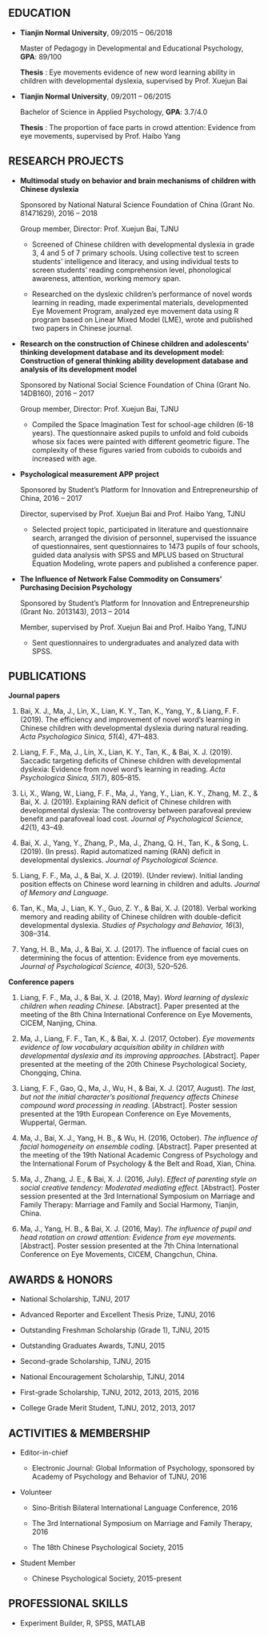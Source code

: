 
## EDUCATION

* **Tianjin Normal University**,    09/2015 – 06/2018

    Master of Pedagogy in Developmental and Educational Psychology,  **GPA**: 89/100  

    **Thesis** : Eye movements evidence of new word learning ability in children with developmental dyslexia, supervised by Prof. Xuejun Bai

* **Tianjin Normal University**,    09/2011 – 06/2015

    Bachelor of Science in Applied Psychology,                       **GPA**: 3.7/4.0  

    **Thesis** : The proportion of face parts in crowd attention: Evidence from eye movements, supervised by Prof. Haibo Yang

## RESEARCH PROJECTS

* **Multimodal study on behavior and brain mechanisms of children with Chinese dyslexia**    

    Sponsored by National Natural Science Foundation of China (Grant No. 81471629), 2016 – 2018 

    Group member, Director: Prof. Xuejun Bai, TJNU    

    - Screened of Chinese children with developmental dyslexia in grade 3, 4 and 5 of 7 primary schools. Using collective test to screen students’ intelligence and literacy, and using individual tests to screen students’ reading comprehension level, phonological awareness, attention, working memory span.

    - Researched on the dyslexic children’s performance of novel words learning in reading, made
    experimental materials, developmented Eye Movement Program, analyzed eye movement data using R
    program based on Linear Mixed Model (LME), wrote and published two papers in Chinese journal.

* **Research on the construction of Chinese children and adolescents' thinking development database and its development model: Construction of general thinking ability development database and analysis of its development model**

    Sponsored by National Social Science Foundation of China (Grant No. 14DB160), 2016 – 2017

    Group member, Director: Prof. Xuejun Bai, TJNU 

    - Compiled the Space Imagination Test for school-age children (6-18 years). The questionnaire asked pupils to unfold and fold cuboids whose six faces were painted with different geometric figure. The complexity of these figures varied from cuboids to cuboids and increased with age.

* **Psychological measurement APP project**

    Sponsored by Student’s Platform for Innovation and Entrepreneurship of China, 2016 – 2017

    Director, supervised by Prof. Xuejun Bai and Prof. Haibo Yang, TJNU 

    - Selected project topic, participated in literature and questionnaire search, arranged the division of personnel, supervised the issuance of questionnaires, sent questionnaires to 1473 pupils of four schools, guided data analysis with SPSS and MPLUS based on Structural Equation Modeling, wrote papers and published a conference paper.

* **The Influence of Network False Commodity on Consumers’ Purchasing Decision Psychology**

    Sponsored by Student’s Platform for Innovation and Entrepreneurship (Grant No. 2013143), 2013 – 2014

    Member, supervised by Prof. Xuejun Bai and Prof. Haibo Yang, TJNU 

    - Sent questionnaires to undergraduates and analyzed data with SPSS.


## PUBLICATIONS

**Journal papers**

1. Bai, X. J., Ma, J., Lin, X., Lian, K. Y., Tan, K., Yang, Y., & Liang, F. F. (2019). The efficiency and improvement of novel word’s learning in Chinese children with developmental dyslexia during natural reading. *Acta Psychologica Sinica, 51*(4), 471–483.

2. Liang, F. F., Ma, J., Lin, X., Lian, K. Y., Tan, K., & Bai, X. J. (2019). Saccadic targeting deficits of Chinese children with developmental dyslexia: Evidence from novel word’s learning in reading. *Acta Psychologica Sinica, 51*(7), 805–815.

3. Li, X., Wang, W., Liang, F. F., Ma, J., Yang, Y., Lian, K. Y., Zhang, M. Z., & Bai, X. J. (2019). Explaining RAN deficit of Chinese children with developmental dyslexia: The controversy between parafoveal preview benefit and parafoveal load cost. *Journal of Psychological Science, 42*(1), 43–49.

4. Bai, X. J., Yang, Y., Zhang, P., Ma, J., Zhang, Q. H., Tan, K., & Song, L. (2019). (In press). Rapid automatized naming (RAN) deficit in developmental dyslexics. *Journal of Psychological Science.*

5. Liang, F. F., Ma, J., & Bai, X. J. (2019). (Under review). Initial landing position effects on Chinese word learning in children and adults. *Journal of Memory and Language.*

6. Tan, K., Ma, J., Lian, K. Y., Guo, Z. Y., & Bai, X. J. (2018). Verbal working memory and reading ability of Chinese children with double-deficit developmental dyslexia. *Studies of Psychology and Behavior, 16*(3), 308–314.

7. Yang, H. B., Ma, J., & Bai, X. J. (2017). The influence of facial cues on determining the focus of attention: Evidence from eye movements. *Journal of Psychological Science, 40*(3), 520–526.


**Conference papers**

1. Liang, F. F., Ma, J., & Bai, X. J. (2018, May). *Word learning of dyslexic children when reading Chinese.*
[Abstract]. Paper presented at the meeting of the 8th China International Conference on Eye
Movements, CICEM, Nanjing, China.

2. Ma, J., Liang, F. F., Tan, K., & Bai, X. J. (2017, October). *Eye movements evidence of low vocabulary acquisition
ability in children with developmental dyslexia and its improving approaches.* [Abstract]. Paper presented at
the meeting of the 20th Chinese Psychological Society, Chongqing, China.

3. Liang, F. F., Gao, Q., Ma, J., Wu, H., & Bai, X. J. (2017, August). *The last, but not the initial character’s
positional frequency affects Chinese compound word processing in reading.* [Abstract]. Poster session
presented at the 19th European Conference on Eye Movements, Wuppertal, German.

4. Ma, J., Bai, X. J., Yang, H. B., & Wu, H. (2016, October). *The influence of facial homogeneity on ensemble coding.*
[Abstract]. Paper presented at the meeting of the 19th National Academic Congress of Psychology and
the International Forum of Psychology & the Belt and Road, Xian, China.

5. Ma, J., Zhang, J. E., & Bai, X. J. (2016, July). *Effect of parenting style on social creative tendency: Moderated
mediating effect.* [Abstract]. Poster session presented at the 3rd International Symposium on Marriage
and Family Therapy: Marriage and Family and Social Harmony, Tianjin, China.

6. Ma, J., Yang, H. B., & Bai, X. J. (2016, May). *The influence of pupil and head rotation on crowd attention:
Evidence from eye movements.* [Abstract]. Poster session presented at the 7th China International
Conference on Eye Movements, CICEM, Changchun, China.

## AWARDS & HONORS

* National Scholarship, TJNU, 2017

* Advanced Reporter and Excellent Thesis Prize, TJNU, 2016

* Outstanding Freshman Scholarship (Grade 1), TJNU, 2015

* Outstanding Graduates Awards, TJNU, 2015

* Second-grade Scholarship, TJNU, 2015

* National Encouragement Scholarship, TJNU, 2014

* First-grade Scholarship, TJNU, 2012, 2013, 2015, 2016

* College Grade Merit Student, TJNU, 2012, 2013, 2017

## ACTIVITIES & MEMBERSHIP

* Editor-in-chief

    - Electronic Journal: Global Information of Psychology, sponsored by Academy of Psychology and Behavior of TJNU, 2016

* Volunteer

    - Sino-British Bilateral International Language Conference, 2016  

    - The 3rd International Symposium on Marriage and Family Therapy, 2016  

    - The 18th Chinese Psychological Society, 2015  


* Student Member
    - Chinese Psychological Society, 2015-present


## PROFESSIONAL SKILLS
* Experiment Builder, R, SPSS, MATLAB

